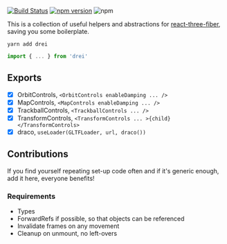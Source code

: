 [![Build Status](https://travis-ci.org/react-spring/drei.svg?branch=master)](https://travis-ci.org/react-spring/drei) [![npm version](https://badge.fury.io/js/drei.svg)](https://badge.fury.io/js/drei) ![npm](https://img.shields.io/npm/dt/drei.svg)

This is a collection of useful helpers and abstractions for [react-three-fiber](https://github.com/react-spring/react-three-fiber), saving you some boilerplate.

    yarn add drei

```jsx
import { ... } from 'drei'
```

## Exports

- [x] OrbitControls, `<OrbitControls enableDamping ... />`
- [x] MapControls, `<MapControls enableDamping ... />`
- [x] TrackballControls, `<TrackballControls ... />`
- [x] TransformControls, `<TransformControls ... >{child}</TransformControls>`
- [x] draco, `useLoader(GLTFLoader, url, draco())`

## Contributions

If you find yourself repeating set-up code often and if it's generic enough, add it here, everyone benefits!

### Requirements

- Types
- ForwardRefs if possible, so that objects can be referenced
- Invalidate frames on any movement
- Cleanup on unmount, no left-overs
